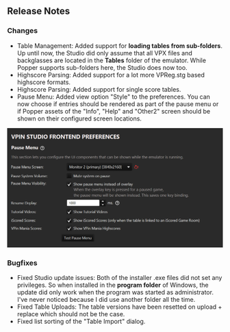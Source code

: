 ## Release Notes

### Changes

- Table Management: Added support for **loading tables from sub-folders**. Up until now, the Studio did only assume that all VPX files and backglasses are located in the **Tables** folder of the emulator. While Popper supports sub-folders here, the Studio does now too.
- Highscore Parsing: Added support for a lot more VPReg.stg based highscore formats.
- Highscore Parsing: Added support for single score tables.
- Pause Menu: Added view option "Style" to the preferences. You can now choose if entries should be rendered as part of the pause menu or if Popper assets of the "Info", "Help" and "Other2" screen should be shown on their configured screen locations. 

<img src="https://raw.githubusercontent.com/syd711/vpin-studio/main/documentation/preferences/pause-menu.png" width="600" />

### Bugfixes

- Fixed Studio update issues: Both of the installer .exe files did not set any privileges. So when installed in the **program folder** of Windows, the update did only work when the program was started as administrator. I've never noticed because I did use another folder all the time.
- Fixed Table Uploads: The table versions have been resetted on upload + replace which should not be the case.
- Fixed list sorting of the "Table Import" dialog.

